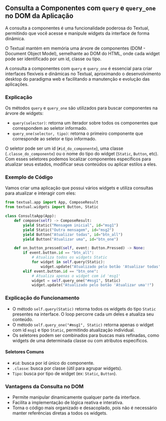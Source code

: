 ##  Consulta a Componentes com `query` e `query_one` no DOM da Aplicação

A consulta a componentes é uma funcionalidade poderosa do Textual, permitindo que você acesse e manipule widgets da interface de forma dinâmica. 

O Textual mantém em memória uma árvore de componentes (DOM - Document Object Model), semelhante ao DOM do HTML, onde cada widget pode ser identificado por um id, classe ou tipo.

A consulta a componentes com `query` e `query_one` é essencial para criar interfaces flexíveis e dinâmicas no Textual, aproximando o desenvolvimento desktop do paradigma web e facilitando a manutenção e evolução das aplicações.

### Explicação

Os métodos `query` e `query_one` são utilizados para buscar componentes na árvore de widgets:
- `query(selector)`: retorna um iterador sobre todos os componentes que correspondem ao seletor informado.
- `query_one(selector, tipo)`: retorna o primeiro componente que corresponde ao seletor e tipo informado.

O seletor pode ser um id (`#id_do_componente`), uma classe (`.classe_do_componente`) ou o nome do tipo do widget (`Static`, `Button`, etc). Com esses seletores podemos localizar componentes específicos para atualizar seus estados, modificar seus conteúdos ou aplicar estilos a eles.

### Exemplo de Código

Vamos criar uma aplicação que possui vários widgets e utiliza consultas para atualizar e interagir com eles:

```python
from textual.app import App, ComposeResult
from textual.widgets import Button, Static

class ConsultaApp(App):
    def compose(self) -> ComposeResult:
        yield Static("Mensagem inicial", id="msg1")
        yield Static("Outra mensagem", id="msg2")
        yield Button("Atualizar todas", id="btn_all")
        yield Button("Atualizar uma", id="btn_one")

    def on_button_pressed(self, event: Button.Pressed) -> None:
        if event.button.id == "btn_all":
            # Atualiza todos os widgets Static
            for widget in self.query(Static):
                widget.update("Atualizado pelo botão 'Atualizar todas'!")
        elif event.button.id == "btn_one":
            # Atualiza apenas o widget com id 'msg1'
            widget = self.query_one("#msg1", Static)
            widget.update("Atualizado pelo botão 'Atualizar uma'!")
```

### Explicação do Funcionamento

- O método `self.query(Static)` retorna todos os widgets do tipo `Static` presentes na interface. O loop percorre cada um deles e atualiza seu conteúdo.
- O método `self.query_one("#msg1", Static)` retorna apenas o widget com id `msg1` e tipo `Static`, permitindo atualização individual.
- Os seletores podem ser combinados para buscas mais refinadas, como widgets de uma determinada classe ou com atributos específicos.

#### Seletores Comuns
- `#id`: busca por id único do componente.
- `.classe`: busca por classe (útil para agrupar widgets).
- `Tipo`: busca por tipo de widget (ex: `Static`, `Button`).

### Vantagens da Consulta no DOM
- Permite manipular dinamicamente qualquer parte da interface.
- Facilita a implementação de lógica reativa e interativa.
- Torna o código mais organizado e desacoplado, pois não é necessário manter referências diretas a todos os widgets.

